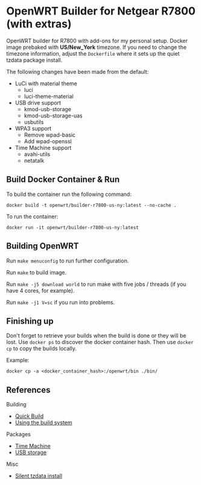 # OpenWRT Builder for Netgear R7800 (with extras)

OpenWRT builder for R7800 with add-ons for my personal setup. Docker image prebaked with **US/New_York** timezone. If you need to change the timezone information, adjust the `Dockerfile` where it sets up the quiet tzdata package install.

The following changes have been made from the default:

* LuCi with material theme
  * luci
  * luci-theme-material
* USB drive support
  * kmod-usb-storage
  * kmod-usb-storage-uas
  * usbutils
* WPA3 support
  * Remove wpad-basic
  * Add wpad-openssl
* Time Machine support
  * avahi-utils
  * netatalk

## Build Docker Container & Run

To build the container run the following command:

```docker build -t openwrt/builder-r7800-us-ny:latest --no-cache .```

To run the container:

```docker run -it openwrt/builder-r7800-us-ny:latest```

## Building OpenWRT

Run `make menuconfig` to run further configuration.

Run `make` to build image.

Run `make -j5 download world` to run make with five jobs / threads (if you have 4 cores, for example).

Run `make -j1 V=sc` if you run into problems.

## Finishing up

Don't forget to retrieve your builds when the build is done or they will be lost. Use `docker ps` to discover the docker container hash. Then use `docker cp` to copy the builds locally.

Example:

```docker cp -a <docker_container_hash>:/openwrt/bin ./bin/```

## References

Building

* [Quick Build](https://openwrt.org/docs/guide-developer/quickstart-build-images)
* [Using the build system](https://openwrt.org/docs/guide-developer/build-system/use-buildsystem)

Packages

* [Time Machine](https://openwrt.org/docs/guide-user/services/nas/netatalk_configuration)
* [USB storage](https://openwrt.org/docs/guide-user/storage/usb-drives)

Misc

* [Silent tzdata install](https://stackoverflow.com/questions/8671308/non-interactive-method-for-dpkg-reconfigure-tzdata)
